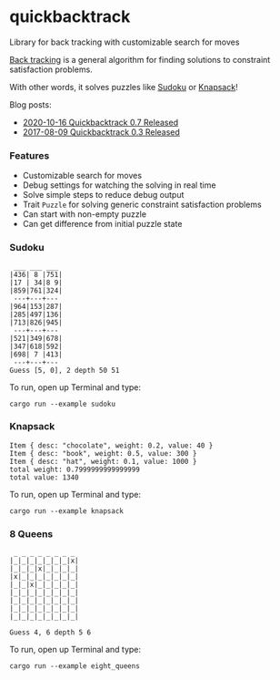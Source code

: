 # quickbacktrack
Library for back tracking with customizable search for moves

[Back tracking](https://en.wikipedia.org/wiki/Backtracking) is a general algorithm for finding solutions to constraint satisfaction problems.

With other words, it solves puzzles like [Sudoku](https://en.wikipedia.org/wiki/Sudoku) or [Knapsack](https://en.wikipedia.org/wiki/Knapsack_problem)!

Blog posts:

- [2020-10-16 Quickbacktrack 0.7 Released](https://github.com/advancedresearch/advancedresearch.github.io/blob/master/blog/2020-10-16-quickbacktrack-0.7-released.md)
- [2017-08-09 Quickbacktrack 0.3 Released](https://github.com/advancedresearch/advancedresearch.github.io/blob/master/blog/2017-08-09-quickbacktrack-0.3-released.md)

### Features

- Customizable search for moves
- Debug settings for watching the solving in real time
- Solve simple steps to reduce debug output
- Trait `Puzzle` for solving generic constraint satisfaction problems
- Can start with non-empty puzzle
- Can get difference from initial puzzle state

### Sudoku

```
 ___ ___ ___
|436| 8 |751|
|17 | 34|8 9|
|859|761|324|
 ---+---+---
|964|153|287|
|285|497|136|
|713|826|945|
 ---+---+---
|521|349|678|
|347|618|592|
|698| 7 |413|
 ---+---+---
Guess [5, 0], 2 depth 50 51
```

To run, open up Terminal and type:

```
cargo run --example sudoku
```

### Knapsack

```
Item { desc: "chocolate", weight: 0.2, value: 40 }
Item { desc: "book", weight: 0.5, value: 300 }
Item { desc: "hat", weight: 0.1, value: 1000 }
total weight: 0.7999999999999999
total value: 1340
```

To run, open up Terminal and type:

```
cargo run --example knapsack
```

### 8 Queens

```
 _ _ _ _ _ _ _ _
|_|_|_|_|_|_|_|x|
|_|_|_|x|_|_|_|_|
|x|_|_|_|_|_|_|_|
|_|_|x|_|_|_|_|_|
|_|_|_|_|_|_|_|_|
|_|_|_|_|_|_|_|_|
|_|_|_|_|_|_|_|_|
|_|_|_|_|_|_|_|_|

Guess 4, 6 depth 5 6
```

To run, open up Terminal and type:

```
cargo run --example eight_queens
```
